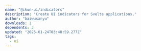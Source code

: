 ```yaml
---
name: "@ikun-ui/indicators"
description: "Create UI indicators for Svelte applications."
author: "baiwusanyu"
downloads: 1
dependents: 3
updated: "2025-01-24T03:48:59.277Z"
tags: 
  - ui
---
```

